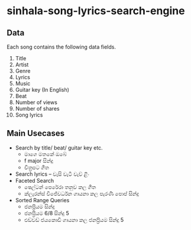 # sinhala-song-lyrics-search-engine

## Data

Each song contains the following data fields.
1. Title
2. Artist
3. Genre
4. Lyrics
5. Music
6. Guitar key (In English)
7. Beat
8. Number of views
9. Number of shares
10. Song lyrics

## Main Usecases

* Search by title/ beat/ guitar key etc. 
    - මාගෙ මතකේ ඔබේ
    - f major සින්දු
    - චිත්‍රපට ගීත
* Search lyrics – වැසි වැටී වැව් ළිං 
* Faceted Search 
    - ෂෙල්ටන් පෙරේරා  තනුව කල ගීත
    - ක්ලැරන්ස් විජේවර්ධන ගායනා කල පැරණි පොප් සින්දු
* Sorted Range Queries 
    - ජනප්‍රියම සින්දු
    - ජනප්‍රියම 6/8 සින්දු 5
    - එඩ්වඩ් ජයකොඩි ගායනා කල ජනප්‍රියම සින්දු 5
